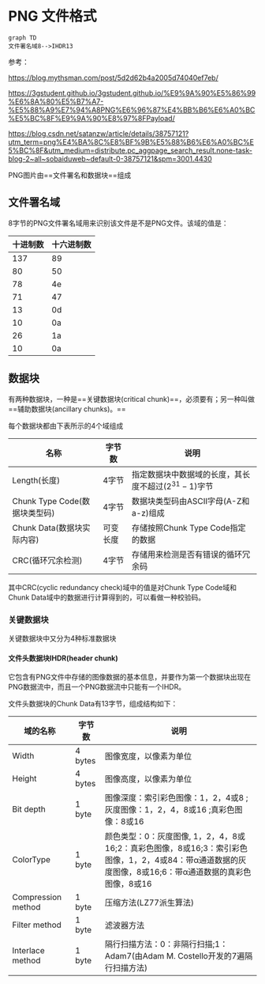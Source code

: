 # PNG 文件格式

```mermaid
graph TD
文件署名域8-->IHDR13
```

参考：

https://blog.mythsman.com/post/5d2d62b4a2005d74040ef7eb/

https://3gstudent.github.io/3gstudent.github.io/%E9%9A%90%E5%86%99%E6%8A%80%E5%B7%A7-%E5%88%A9%E7%94%A8PNG%E6%96%87%E4%BB%B6%E6%A0%BC%E5%BC%8F%E9%9A%90%E8%97%8FPayload/

https://blog.csdn.net/satanzw/article/details/38757121?utm_term=png%E4%BA%8C%E8%BF%9B%E5%88%B6%E6%A0%BC%E5%BC%8F&utm_medium=distribute.pc_aggpage_search_result.none-task-blog-2~all~sobaiduweb~default-0-38757121&spm=3001.4430

PNG图片由==文件署名和数据块==组成

## 文件署名域

8字节的PNG文件署名域用来识别该文件是不是PNG文件。该域的值是：

| 十进制数 | 十六进制数 |
| -------- | ---------- |
| 137      | 89         |
| 80       | 50         |
| 78       | 4e         |
| 71       | 47         |
| 13       | 0d         |
| 10       | 0a         |
| 26       | 1a         |
| 10       | 0a         |

## 数据块

有两种数据块，一种是==关键数据块(critical chunk)==，必须要有；另一种叫做==辅助数据块(ancillary chunks)。==

每个数据块都由下表所示的4个域组成

| 名称                          | 字节数   | 说明                                                   |
| ----------------------------- | -------- | ------------------------------------------------------ |
| Length(长度)                  | 4字节    | 指定数据块中数据域的长度，其长度不超过$(2^{31}-1)$字节 |
| Chunk Type Code(数据块类型码) | 4字节    | 数据块类型码由ASCII字母(A-Z和a-z)组成                  |
| Chunk Data(数据块实际内容)    | 可变长度 | 存储按照Chunk Type Code指定的数据                      |
| CRC(循环冗余检测)             | 4字节    | 存储用来检测是否有错误的循环冗余码                     |

其中CRC(cyclic redundancy check)域中的值是对Chunk Type Code域和Chunk Data域中的数据进行计算得到的，可以看做一种校验码。

### 关键数据块

关键数据块中又分为4种标准数据块

#### 文件头数据块IHDR(header chunk)

它包含有PNG文件中存储的图像数据的基本信息，并要作为第一个数据块出现在PNG数据流中，而且一个PNG数据流中只能有一个IHDR。

文件头数据块的Chunk Data有13字节，组成结构如下：

| 域的名称           | 字节数  | 说明                                                         |
| ------------------ | ------- | ------------------------------------------------------------ |
| Width              | 4 bytes | 图像宽度，以像素为单位                                       |
| Height             | 4 bytes | 图像高度，以像素为单位                                       |
| Bit depth          | 1 byte  | 图像深度：索引彩色图像：1，2，4或8 ;灰度图像：1，2，4，8或16 ;真彩色图像：8或16 |
| ColorType          | 1 byte  | 颜色类型：0：灰度图像, 1，2，4，8或16;2：真彩色图像，8或16;3：索引彩色图像，1，2，4或84：带α通道数据的灰度图像，8或16;6：带α通道数据的真彩色图像，8或16 |
| Compression method | 1 byte  | 压缩方法(LZ77派生算法)                                       |
| Filter method      | 1 byte  | 滤波器方法                                                   |
| Interlace method   | 1 byte  | 隔行扫描方法：0：非隔行扫描;1： Adam7(由Adam M. Costello开发的7遍隔行扫描方法) |





